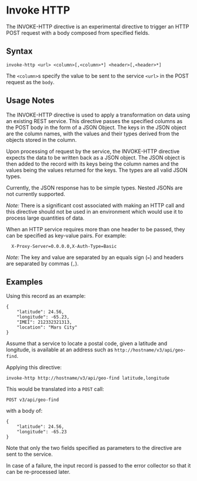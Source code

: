 # Invoke HTTP

The INVOKE-HTTP directive is an experimental directive to trigger an HTTP POST request
with a body composed from specified fields.


## Syntax
```
invoke-http <url> <column>[,<column>*] <header>[,<header>*]
```

The `<column>`s specify the value to be sent to the service `<url>` in the POST request as
the `body`.


## Usage Notes

The INVOKE-HTTP directive is used to apply a transformation on data using an existing REST
service. This directive passes the specified columns as the POST body in the form of a JSON Object.
The keys in the JSON object are the column names, with the values and their types derived
from the objects stored in the column.

Upon processing of request by the service, the INVOKE-HTTP directive expects the data to
be written back as a JSON object. The JSON object is then added to the record with its
keys being the column names and the values being the values returned for the keys. The
types are all valid JSON types.

Currently, the JSON response has to be simple types. Nested JSONs are not currently
supported.

*Note:* There is a significant cost associated with making an HTTP call and this directive
should not be used in an environment which would use it to process large quantities of
data.

When an HTTP service requires more than one header to be passed, they can be specified as
key-value pairs. For example:
```
  X-Proxy-Server=0.0.0.0,X-Auth-Type=Basic
```

*Note:* The key and value are separated by an equals sign (`=`) and headers are separated
by commas (`,`).


## Examples

Using this record as an example:
```
{
    "latitude": 24.56,
    "longitude": -65.23,
    "IMEI": 212332321313,
    "location": "Mars City"
}
```

Assume that a service to locate a postal code, given a latitude and longitude, is available at
an address such as `http://hostname/v3/api/geo-find`.

Applying this directive:
```
invoke-http http://hostname/v3/api/geo-find latitude,longitude
```

This would be translated into a `POST` call:
```
POST v3/api/geo-find
```

with a body of:
```
{
    "latitude": 24.56,
    "longitude": -65.23
}
```

Note that only the two fields specified as parameters to the directive are sent to the
service.

In case of a failure, the input record is passed to the error collector so that it can be
re-processed later.
